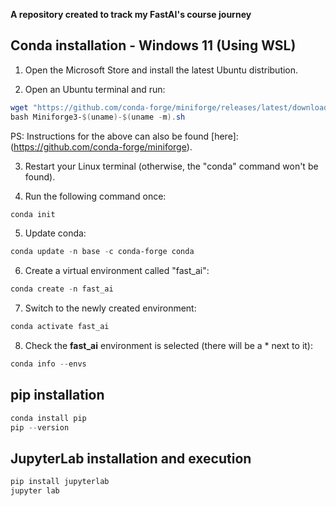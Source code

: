 **A repository created to track my FastAI's course journey**

## Conda installation - Windows 11 (Using WSL) ##

1) Open the Microsoft Store and install the latest Ubuntu distribution.

2) Open an Ubuntu terminal and run:
```powershell
wget "https://github.com/conda-forge/miniforge/releases/latest/download/Miniforge3-$(uname)-$(uname -m).sh"
bash Miniforge3-$(uname)-$(uname -m).sh
```
PS: Instructions for the above can also be found [here]:(https://github.com/conda-forge/miniforge).

3) Restart your Linux terminal (otherwise, the "conda" command won't be found).

4) Run the following command once:
```powershell
conda init
```

5) Update conda:
```powershell
conda update -n base -c conda-forge conda
```

6) Create a virtual environment called "fast_ai":
```powershell
conda create -n fast_ai
```
7) Switch to the newly created environment:
```powershell
conda activate fast_ai
```
8) Check the **fast_ai** environment is selected (there will be a * next to it):
```powershell
conda info --envs
```

## pip installation ##
```powershell
conda install pip
pip --version
```

## JupyterLab installation and execution ##
```powershell
pip install jupyterlab
jupyter lab
```
